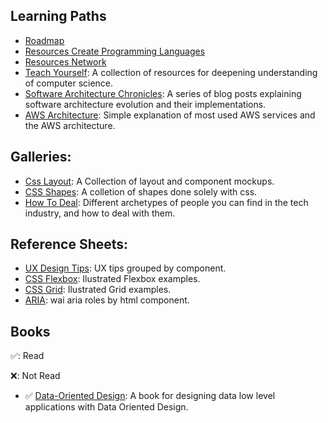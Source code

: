 

## Learning Paths
- [Roadmap](https://roadmap.sh)
- [Resources Create Programming Languages](https://tomassetti.me/resources-create-programming-languages/)
- [Resources Network](https://betterprogramming.pub/developers-need-to-learn-basic-network-engineering-c67767969cd5)
- [Teach Yourself](https://teachyourselfcs.com/): A collection of resources for deepening understanding of computer science.
- [Software Architecture Chronicles](https://herbertograca.com/2017/07/03/the-software-architecture-chronicles/): A series of blog posts explaining software architecture evolution and their implementations.
- [AWS Architecture](https://mindmajix.com/aws-architecture): Simple explanation of most used AWS services and the AWS architecture.

## Galleries:
- [Css Layout](https://csslayout.io/patterns): A Collection of layout and component mockups.
- [CSS Shapes](https://sharkcoder.com/visual/shapes): A colletion of shapes done solely with css.
- [How To Deal](https://www.howtodeal.dev): Different archetypes of people you can find in the tech industry, and how to deal with them.

## Reference Sheets:
- [UX Design Tips](https://www.intechnic.com/blog/100-ux-design-pro-tips-from-user-experience-master/): UX tips grouped by component.
- [CSS Flexbox](https://css-tricks.com/snippets/css/a-guide-to-flexbox/): Ilustrated Flexbox examples.
- [CSS Grid](https://css-tricks.com/snippets/css/complete-guide-grid/): Ilustrated Grid examples.
- [ARIA](https://www.w3.org/TR/wai-aria-1.2/): wai aria roles by html component.

## Books
✅: Read


❌: Not Read
- ✅ [Data-Oriented Design](https://www.dataorienteddesign.com/dodbook/): A book for designing data low level applications with Data Oriented Design.